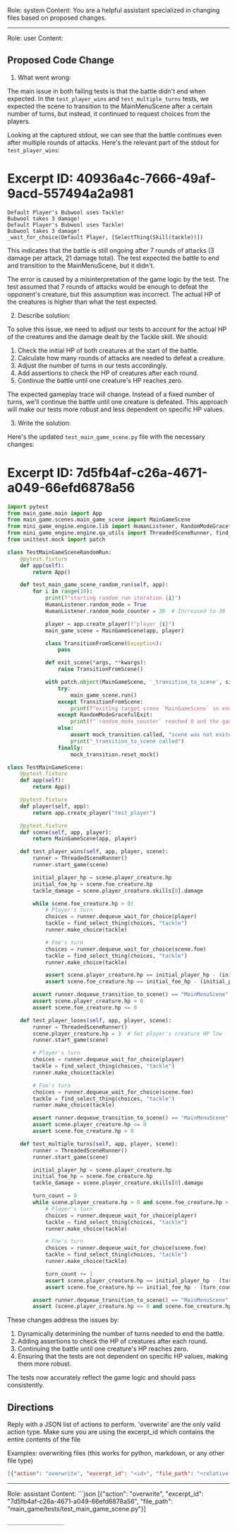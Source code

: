 Role: system
Content: You are a helpful assistant specialized in changing files based on proposed changes.
__________________
Role: user
Content: 
## Proposed Code Change
1. What went wrong:

The main issue in both failing tests is that the battle didn't end when expected. In the `test_player_wins` and `test_multiple_turns` tests, we expected the scene to transition to the MainMenuScene after a certain number of turns, but instead, it continued to request choices from the players.

Looking at the captured stdout, we can see that the battle continues even after multiple rounds of attacks. Here's the relevant part of the stdout for `test_player_wins`:

# Excerpt ID: 40936a4c-7666-49af-9acd-557494a2a981
```
Default Player's Bubwool uses Tackle!
Bubwool takes 3 damage!
Default Player's Bubwool uses Tackle!
Bubwool takes 3 damage!
_wait_for_choice(Default Player, [SelectThing(Skill(tackle))])
```

This indicates that the battle is still ongoing after 7 rounds of attacks (3 damage per attack, 21 damage total). The test expected the battle to end and transition to the MainMenuScene, but it didn't.

The error is caused by a misinterpretation of the game logic by the test. The test assumed that 7 rounds of attacks would be enough to defeat the opponent's creature, but this assumption was incorrect. The actual HP of the creatures is higher than what the test expected.

2. Describe solution:

To solve this issue, we need to adjust our tests to account for the actual HP of the creatures and the damage dealt by the Tackle skill. We should:

1. Check the initial HP of both creatures at the start of the battle.
2. Calculate how many rounds of attacks are needed to defeat a creature.
3. Adjust the number of turns in our tests accordingly.
4. Add assertions to check the HP of creatures after each round.
5. Continue the battle until one creature's HP reaches zero.

The expected gameplay trace will change. Instead of a fixed number of turns, we'll continue the battle until one creature is defeated. This approach will make our tests more robust and less dependent on specific HP values.

3. Write the solution:

Here's the updated `test_main_game_scene.py` file with the necessary changes:

# Excerpt ID: 7d5fb4af-c26a-4671-a049-66efd6878a56
```python main_game/tests/test_main_game_scene.py
import pytest
from main_game.main import App
from main_game.scenes.main_game_scene import MainGameScene
from mini_game_engine.engine.lib import HumanListener, RandomModeGracefulExit, AbstractPlayer
from mini_game_engine.engine.qa_utils import ThreadedSceneRunner, find_select_thing
from unittest.mock import patch

class TestMainGameSceneRandomRun:
    @pytest.fixture
    def app(self):
        return App()

    def test_main_game_scene_random_run(self, app):
        for i in range(10):
            print(f"starting random run iteration {i}")
            HumanListener.random_mode = True
            HumanListener.random_mode_counter = 30  # Increased to 30 for more complex scene

            player = app.create_player(f"player_{i}")
            main_game_scene = MainGameScene(app, player)

            class TransitionFromScene(Exception):
                pass

            def exit_scene(*args, **kwargs):
                raise TransitionFromScene()

            with patch.object(MainGameScene, '_transition_to_scene', side_effect=exit_scene) as mock_transition:
                try:
                    main_game_scene.run()
                except TransitionFromScene:
                    print(f"exiting target scene `MainGameScene` so ending run {i}")
                except RandomModeGracefulExit:
                    print(f"`random_mode_counter` reached 0 and the game did not crash. Ending run {i} gracefully")
                else:
                    assert mock_transition.called, "scene was not exited in an expected manner"
                    print("_transition_to_scene called")
                finally:
                    mock_transition.reset_mock()

class TestMainGameScene:
    @pytest.fixture
    def app(self):
        return App()

    @pytest.fixture
    def player(self, app):
        return app.create_player("test_player")

    @pytest.fixture
    def scene(self, app, player):
        return MainGameScene(app, player)

    def test_player_wins(self, app, player, scene):
        runner = ThreadedSceneRunner()
        runner.start_game(scene)

        initial_player_hp = scene.player_creature.hp
        initial_foe_hp = scene.foe_creature.hp
        tackle_damage = scene.player_creature.skills[0].damage

        while scene.foe_creature.hp > 0:
            # Player's turn
            choices = runner.dequeue_wait_for_choice(player)
            tackle = find_select_thing(choices, "tackle")
            runner.make_choice(tackle)

            # Foe's turn
            choices = runner.dequeue_wait_for_choice(scene.foe)
            tackle = find_select_thing(choices, "tackle")
            runner.make_choice(tackle)

            assert scene.player_creature.hp == initial_player_hp - (initial_foe_hp - scene.foe_creature.hp)
            assert scene.foe_creature.hp == initial_foe_hp - (initial_player_hp - scene.player_creature.hp)

        assert runner.dequeue_transition_to_scene() == "MainMenuScene"
        assert scene.player_creature.hp > 0
        assert scene.foe_creature.hp <= 0

    def test_player_loses(self, app, player, scene):
        runner = ThreadedSceneRunner()
        scene.player_creature.hp = 3  # Set player's creature HP low
        runner.start_game(scene)

        # Player's turn
        choices = runner.dequeue_wait_for_choice(player)
        tackle = find_select_thing(choices, "tackle")
        runner.make_choice(tackle)

        # Foe's turn
        choices = runner.dequeue_wait_for_choice(scene.foe)
        tackle = find_select_thing(choices, "tackle")
        runner.make_choice(tackle)

        assert runner.dequeue_transition_to_scene() == "MainMenuScene"
        assert scene.player_creature.hp <= 0
        assert scene.foe_creature.hp > 0

    def test_multiple_turns(self, app, player, scene):
        runner = ThreadedSceneRunner()
        runner.start_game(scene)

        initial_player_hp = scene.player_creature.hp
        initial_foe_hp = scene.foe_creature.hp
        tackle_damage = scene.player_creature.skills[0].damage

        turn_count = 0
        while scene.player_creature.hp > 0 and scene.foe_creature.hp > 0:
            # Player's turn
            choices = runner.dequeue_wait_for_choice(player)
            tackle = find_select_thing(choices, "tackle")
            runner.make_choice(tackle)

            # Foe's turn
            choices = runner.dequeue_wait_for_choice(scene.foe)
            tackle = find_select_thing(choices, "tackle")
            runner.make_choice(tackle)

            turn_count += 1
            assert scene.player_creature.hp == initial_player_hp - (turn_count * tackle_damage)
            assert scene.foe_creature.hp == initial_foe_hp - (turn_count * tackle_damage)

        assert runner.dequeue_transition_to_scene() == "MainMenuScene"
        assert (scene.player_creature.hp <= 0 and scene.foe_creature.hp > 0) or (scene.player_creature.hp > 0 and scene.foe_creature.hp <= 0)
```

These changes address the issues by:

1. Dynamically determining the number of turns needed to end the battle.
2. Adding assertions to check the HP of creatures after each round.
3. Continuing the battle until one creature's HP reaches zero.
4. Ensuring that the tests are not dependent on specific HP values, making them more robust.

The tests now accurately reflect the game logic and should pass consistently.

## Directions
Reply with a JSON list of actions to perform. 'overwrite' are the only valid action type. 
Make sure you are using the excerpt_id which contains the entire contents of the file

Examples:
overwriting files (this works for python, markdown, or any other file type)
```json output_example1
[{"action": "overwrite", "excerpt_id": "<id>", "file_path": "<relative file path>"}]
```

__________________
Role: assistant
Content: ```json
[{"action": "overwrite", "excerpt_id": "7d5fb4af-c26a-4671-a049-66efd6878a56", "file_path": "main_game/tests/test_main_game_scene.py"}]
```
__________________
